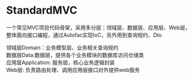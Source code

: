 # StandardMVC
一个常见MVC项目代码骨架，采用多分层：领域层、数据层、应用层、Web层，整体面向接口编程，通过Autofac实现IoC，另外用到查询规约、Dto

领域层Domain：业务模型层、业务相关查询规约  
数据层Data:数据层，提供各个业务模块的数据库访问仓储类  
应用层Application: 服务层，核心业务逻辑封装  
Web层: 负责路由处理、调用应用层接口对外提供web服务
